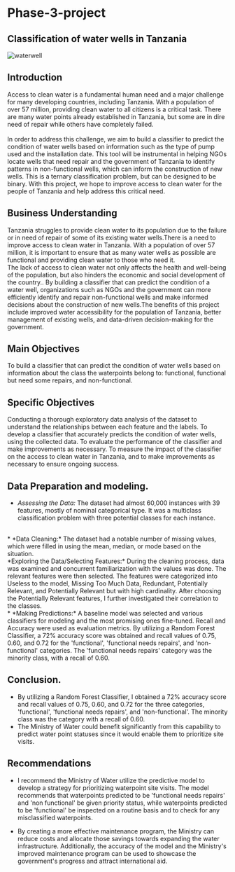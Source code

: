 # Phase-3-project
## Classification of water wells in Tanzania
![waterwell](https://user-images.githubusercontent.com/117116395/218067424-85605530-08c5-4050-9635-a50682da47a1.jpg)
## Introduction
Access to clean water is a fundamental human need and a major challenge for many developing countries, including Tanzania. With a population of over 57 million, providing clean water to all citizens is a critical task. There are many water points already established in Tanzania, but some are in dire need of repair while others have completely failed.
<br />
<br />
In order to address this challenge, we aim to build a classifier to predict the condition of water wells based on information such as the type of pump used and the installation date. This tool will be instrumental in helping NGOs locate wells that need repair and the government of Tanzania to identify patterns in non-functional wells, which can inform the construction of new wells. This is a ternary classification problem, but can be designed to be binary. With this project, we hope to improve access to clean water for the people of Tanzania and help address this critical need.

## Business Understanding
Tanzania struggles to provide clean water to its population due to the failure or in need of repair of some of its existing water wells.There is a need to improve access to clean water in Tanzania. With a population of over 57 million, it is important to ensure that as many water wells as possible are functional and providing clean water to those who need it. 
<br />
The lack of access to clean water not only affects the health and well-being of the population, but also hinders the economic and social development of the country.. By building a classifier that can predict the condition of a water well, organizations such as NGOs and the government can more efficiently identify and repair non-functional wells and make informed decisions about the construction of new wells.The benefits of this project include improved water accessibility for the population of Tanzania, better management of existing wells, and data-driven decision-making for the government.
<br>
## Main Objectives
To build a classifier that can predict the condition of water wells based on information about the class the waterpoints belong to: functional, functional but need some repairs, and non-functional.

## Specific Objectives
Conducting a thorough exploratory data analysis of the dataset to understand the relationships between each feature and the labels.
To develop a classifier that accurately predicts the condition of water wells, using the collected data.
To evaluate the performance of the classifier and make improvements as necessary.
To measure the impact of the classifier on the access to clean water in Tanzania, and to make improvements as necessary to ensure ongoing success.


## Data Preparation and modeling.
* *Assessing the Data:* The dataset had almost 60,000 instances with 39 features, mostly of nominal categorical type. It was a multiclass classification problem with three potential classes for each instance.
<br>
* *Data Cleaning:* The dataset had a notable number of missing values, which were filled in using the mean, median, or mode based on the situation.
<br>
*Exploring the Data/Selecting Features:* During the cleaning process, data  was examined and concurrent familiarization with the values was done. The relevant features were then selected. The features were categorized into Useless to the model, Missing Too Much Data, Redundant, Potentially Relevant, and Potentially Relevant but with high cardinality. After choosing the Potentially Relevant features, I further investigated their correlation to the classes.
<br>
* *Making Predictions:* A baseline model was selected and various classifiers for modeling and the most promising ones fine-tuned. Recall and Accuracy were used as evaluation metrics. By utilizing a Random Forest Classifier, a 72% accuracy score was obtained and recall values of 0.75, 0.60, and 0.72 for the 'functional', 'functional needs repairs', and 'non-functional' categories. The 'functional needs repairs' category was the minority class, with a recall of 0.60.


## Conclusion.

* By utilizing a Random Forest Classifier, I obtained a 72% accuracy score and recall values of 0.75, 0.60, and 0.72 for the three categories, 'functional', 'functional needs repairs', and 'non-functional'. The minority class was the category with a recall of 0.60.
* The Ministry of Water could benefit significantly from this capability to predict water point statuses since it would enable them to prioritize site visits.

## Recommendations

* I recommend the Ministry of Water utilize the predictive model to develop a strategy for prioritizing waterpoint site visits. The model recommends that waterpoints predicted to be 'functional needs repairs' and 'non functional' be given priority status, while waterpoints predicted to be 'functional' be inspected on a routine basis and to check for any misclassified waterpoints.

* By creating a more effective maintenance program, the Ministry can reduce costs and allocate those savings towards expanding the water infrastructure. Additionally, the accuracy of the model and the Ministry's improved maintenance program can be used to showcase the government's progress and attract international aid.


